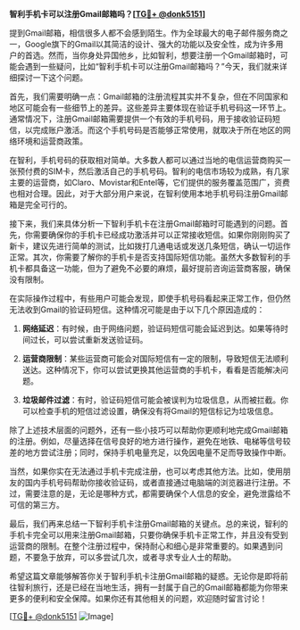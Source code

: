 **智利手机卡可以注册Gmail邮箱吗？[[TG💪+ @donk5151](https://t.me/s/donk5151)]**

提到Gmail邮箱，相信很多人都不会感到陌生。作为全球最大的电子邮件服务商之一，Google旗下的Gmail以其简洁的设计、强大的功能以及安全性，成为许多用户的首选。然而，当你身处异国他乡，比如智利，想要注册一个Gmail邮箱时，可能会遇到一些疑问，比如“智利手机卡可以注册Gmail邮箱吗？”今天，我们就来详细探讨一下这个问题。

首先，我们需要明确一点：Gmail邮箱的注册流程其实并不复杂，但在不同国家和地区可能会有一些细节上的差异。这些差异主要体现在验证手机号码这一环节上。通常情况下，注册Gmail邮箱需要提供一个有效的手机号码，用于接收验证码短信，以完成账户激活。而这个手机号码是否能够正常使用，就取决于所在地区的网络环境和运营商政策。

在智利，手机号码的获取相对简单。大多数人都可以通过当地的电信运营商购买一张预付费的SIM卡，然后激活自己的手机号码。智利的电信市场较为成熟，有几家主要的运营商，如Claro、Movistar和Entel等，它们提供的服务覆盖范围广，资费也相对合理。因此，对于大部分用户来说，在智利使用本地手机号码注册Gmail邮箱是完全可行的。

接下来，我们来具体分析一下智利手机卡在注册Gmail邮箱时可能遇到的问题。首先，你需要确保你的手机卡已经成功激活并可以正常接收短信。如果你刚刚购买了新卡，建议先进行简单的测试，比如拨打几通电话或发送几条短信，确认一切运作正常。其次，你需要了解你的手机卡是否支持国际短信功能。虽然大多数智利的手机卡都具备这一功能，但为了避免不必要的麻烦，最好提前咨询运营商客服，确保没有限制。

在实际操作过程中，有些用户可能会发现，即使手机号码看起来正常工作，但仍然无法收到Gmail的验证码短信。这种情况可能是由于以下几个原因造成的：

1. **网络延迟**：有时候，由于网络问题，验证码短信可能会延迟到达。如果等待时间过长，可以尝试重新发送验证码。
   
2. **运营商限制**：某些运营商可能会对国际短信有一定的限制，导致短信无法顺利送达。这种情况下，你可以尝试更换其他运营商的手机卡，看看是否能解决问题。

3. **垃圾邮件过滤**：有时，验证码短信可能会被误判为垃圾信息，从而被拦截。你可以检查手机的短信过滤设置，确保没有将Gmail的短信标记为垃圾信息。

除了上述技术层面的问题外，还有一些小技巧可以帮助你更顺利地完成Gmail邮箱的注册。例如，尽量选择在信号良好的地方进行操作，避免在地铁、电梯等信号较差的地方尝试注册；同时，保持手机电量充足，以免因电量不足而导致操作中断。

当然，如果你实在无法通过手机卡完成注册，也可以考虑其他方法。比如，使用朋友的国内手机号码帮助你接收验证码，或者直接通过电脑端的浏览器进行注册。不过，需要注意的是，无论是哪种方式，都需要确保个人信息的安全，避免泄露给不可信的第三方。

最后，我们再来总结一下智利手机卡注册Gmail邮箱的关键点。总的来说，智利的手机卡完全可以用来注册Gmail邮箱，只要你确保手机卡正常工作，并且没有受到运营商的限制。在整个注册过程中，保持耐心和细心是非常重要的。如果遇到问题，不要急于放弃，可以多尝试几次，或者寻求专业人士的帮助。

希望这篇文章能够解答你关于智利手机卡注册Gmail邮箱的疑惑。无论你是即将前往智利旅行，还是已经在当地生活，拥有一封属于自己的Gmail邮箱都能为你带来更多的便利和安全保障。如果你还有其他相关的问题，欢迎随时留言讨论！

[[TG💪+ @donk5151](https://t.me/s/donk5151) ![Image](https://i.postimg.cc/rwNCRYN7/Snipaste-2025-04-30-17-27-05.png)]